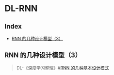 DL-RNN
===

Index
---
<!-- TOC -->

- [RNN 的几种设计模型（3）](#rnn-的几种设计模型3)

<!-- /TOC -->

## RNN 的几种设计模型（3）
> DL-《深度学习整理》#[RNN 的几种基本设计模式](#rnn-的几种基本设计模式)